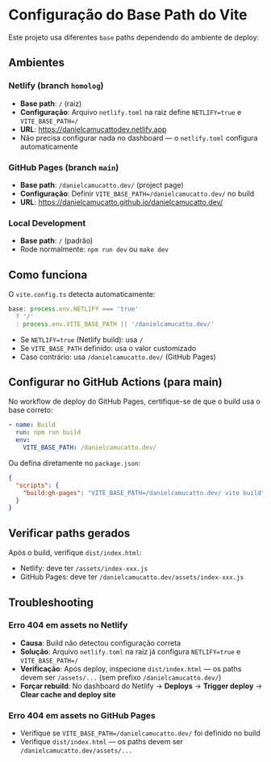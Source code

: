 # Configuração do Base Path do Vite

Este projeto usa diferentes `base` paths dependendo do ambiente de deploy:

## Ambientes

### Netlify (branch `homolog`)
- **Base path**: `/` (raiz)
- **Configuração**: Arquivo `netlify.toml` na raiz define `NETLIFY=true` e `VITE_BASE_PATH=/`
- **URL**: https://danielcamucattodev.netlify.app
- Não precisa configurar nada no dashboard — o `netlify.toml` configura automaticamente

### GitHub Pages (branch `main`)
- **Base path**: `/danielcamucatto.dev/` (project page)
- **Configuração**: Definir `VITE_BASE_PATH=/danielcamucatto.dev/` no build
- **URL**: https://danielcamucatto.github.io/danielcamucatto.dev/

### Local Development
- **Base path**: `/` (padrão)
- Rode normalmente: `npm run dev` ou `make dev`

## Como funciona

O `vite.config.ts` detecta automaticamente:

```typescript
base: process.env.NETLIFY === 'true' 
  ? '/' 
  : process.env.VITE_BASE_PATH || '/danielcamucatto.dev/'
```

- Se `NETLIFY=true` (Netlify build): usa `/`
- Se `VITE_BASE_PATH` definido: usa o valor customizado
- Caso contrário: usa `/danielcamucatto.dev/` (GitHub Pages)

## Configurar no GitHub Actions (para main)

No workflow de deploy do GitHub Pages, certifique-se de que o build usa o base correto:

```yaml
- name: Build
  run: npm run build
  env:
    VITE_BASE_PATH: /danielcamucatto.dev/
```

Ou defina diretamente no `package.json`:

```json
{
  "scripts": {
    "build:gh-pages": "VITE_BASE_PATH=/danielcamucatto.dev/ vite build"
  }
}
```

## Verificar paths gerados

Após o build, verifique `dist/index.html`:
- Netlify: deve ter `/assets/index-xxx.js`
- GitHub Pages: deve ter `/danielcamucatto.dev/assets/index-xxx.js`

## Troubleshooting

### Erro 404 em assets no Netlify
- **Causa**: Build não detectou configuração correta
- **Solução**: Arquivo `netlify.toml` na raiz já configura `NETLIFY=true` e `VITE_BASE_PATH=/`
- **Verificação**: Após deploy, inspecione `dist/index.html` — os paths devem ser `/assets/...` (sem prefixo `/danielcamucatto.dev/`)
- **Forçar rebuild**: No dashboard do Netlify → **Deploys** → **Trigger deploy** → **Clear cache and deploy site**

### Erro 404 em assets no GitHub Pages
- Verifique se `VITE_BASE_PATH=/danielcamucatto.dev/` foi definido no build
- Verifique `dist/index.html` — os paths devem ser `/danielcamucatto.dev/assets/...`
